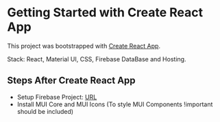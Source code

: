 # Getting Started with Create React App

This project was bootstrapped with [Create React App](https://github.com/facebook/create-react-app).

Stack: React, Material UI, CSS, Firebase DataBase and Hosting.

## Steps After Create React App

- Setup Firebase Project: [URL](https://firebase.google.com/)
- Install MUI Core and MUI Icons (To style MUI Components !important should be included)
